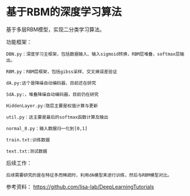 基于RBM的深度学习算法
========

基于多层RBM模型，实现二分类学习算法。



功能框架：

	DBN.py：深度学习主框架，包括数据输入、输入sigmoid转换，RBM层堆叠，softmax层输出。

	RBM.py：RBM层框架，包括gibss采样、交叉熵误差验证
	
	dA.py:这个是降噪自动编码器，目前还在研究
	
	SdA.py:，堆叠降噪自动编码器，目前仍在研究
	
	HiddenLayer.py:隐层主要是权值计算与更新
	
	util.py：这主要是最后的softmax函数计算及输出
	
	normal_8.py：输入数据归一化到[0,1]
	
	train.txt:训练数据
	
	text.txt:测试数据
	

后续工作：
	
	后续需要研究的是在特征多而稀疏时，利用dA模型来进行训练，然后与RBM模型对比。
	

参考资料：
	https://github.com/lisa-lab/DeepLearningTutorials